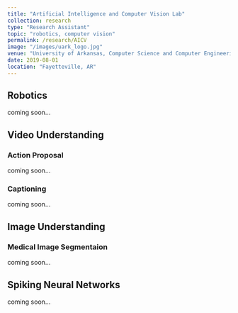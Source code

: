 ```yaml
---
title: "Artificial Intelligence and Computer Vision Lab"
collection: research
type: "Research Assistant"
topic: "robotics, computer vision"
permalink: /research/AICV
image: "/images/uark_logo.jpg" 
venue: "University of Arkansas, Computer Science and Computer Engineering"
date: 2019-08-01
location: "Fayetteville, AR"
---
```



## Robotics

coming soon...

## Video Understanding
### Action Proposal

coming soon...

### Captioning

coming soon...

## Image Understanding
### Medical Image Segmentaion

coming soon...

## Spiking Neural Networks

coming soon...

<!-- ## Enhance Portable Radiographs
<p align="center"><img src="/images/enhance_portable_radiographs.png" width="450"/></p>
This work aims to assist physicians to improve their speed and diagnostic accuracy when using portable chest radiographs, which are in especially high demand in the setting of the ongoing COVID-19 pandemic. Advancing the recent artificial intelligence development, we introduce new deep learning frameworks to align and enhance the quality of portable chest radiographs appearance to be consistent with higher quality conventional chest radiographs. These enhanced portable chest radiographs can then help the doctors to provide faster and more accurate diagnosis and treatment strategy.

This work has been undertaken in collaboration with the Department of Radiology in University of Arkansas for Medical Sciences (UAMS) to enhance portable/mobile COVID-19 chest radiographs, to improve the speed and accuracy of portable chest radiograph images and aid in urgent COVID-19 diagnosis and treatment.

## A Multi-task Contextual Network for Brain Tumor Detection & Segmentation
<p align="center"><img src="/images/multi-task.png" width="450"/></p>

We investigate that segmenting brain tumor is facing to the imbalanced data problem where the number of pixels belonging to background class (non tumor pixel) is much larger than the number of pixels belonging to foreground class (tumor pixel). To address this problem, we propose a multi-task network which is formed as a cascaded structure and designed to share their feature maps. Our model consists of two targets, namely, effectively differentiating brain tumor regions and estimating brain tumor masks. The first task is performed by our proposed contextual detection network which aims at reducing redundant background pixels and focusing on the region around brain tumor. Instead of processing every pixel, our contextual detection network only processes contextual regions around ground-truth instances and this strategy helps to produce meaningful regions proposals. The second task is built upon a 3D atrous residual network and under  an encode-decode network in order to effectively segment both large and small object (brain tumor). Our 3D atrous residual network is designed with a skip connection to enables the gradient from the deep layers to be directly propagated to shallow layers thus features of different depth are preserved and used for refining each other.  In order to incorporate larger contextual information in volume MRI data, our network is designed with 3D atrous convolution with various kernel sizes which enlarges the field of view of filters. -->
